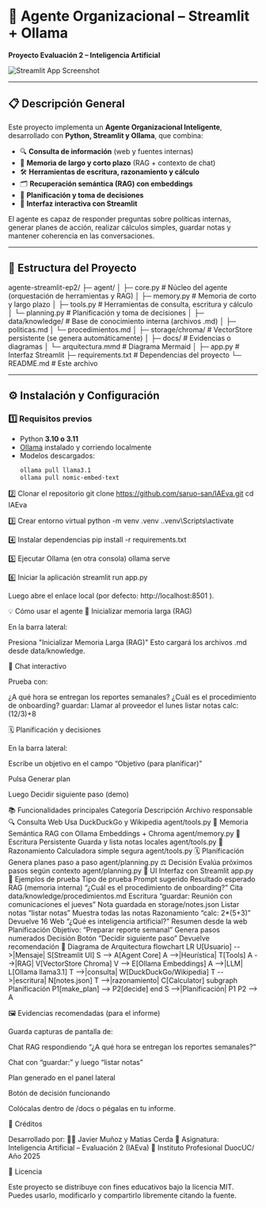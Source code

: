 # 🤖 Agente Organizacional – Streamlit + Ollama  
**Proyecto Evaluación 2 – Inteligencia Artificial**

![Streamlit App Screenshot](https://raw.githubusercontent.com/saruo-san/IAEva/main/docs/captura_evidencia.png)

---

## 📋 Descripción General

Este proyecto implementa un **Agente Organizacional Inteligente**, desarrollado con **Python, Streamlit y Ollama**, que combina:

- 🔍 **Consulta de información** (web y fuentes internas)
- 🧠 **Memoria de largo y corto plazo** (RAG + contexto de chat)
- 🛠️ **Herramientas de escritura, razonamiento y cálculo**
- 🗂️ **Recuperación semántica (RAG) con embeddings**
- 🧩 **Planificación y toma de decisiones**
- 💬 **Interfaz interactiva con Streamlit**

El agente es capaz de responder preguntas sobre políticas internas, generar planes de acción, realizar cálculos simples, guardar notas y mantener coherencia en las conversaciones.

---

## 🧱 Estructura del Proyecto

agente-streamlit-ep2/
├─ agent/
│ ├─ core.py # Núcleo del agente (orquestación de herramientas y RAG)
│ ├─ memory.py # Memoria de corto y largo plazo
│ ├─ tools.py # Herramientas de consulta, escritura y cálculo
│ └─ planning.py # Planificación y toma de decisiones
│
├─ data/knowledge/ # Base de conocimiento interna (archivos .md)
│ ├─ politicas.md
│ └─ procedimientos.md
│
├─ storage/chroma/ # VectorStore persistente (se genera automáticamente)
│
├─ docs/ # Evidencias o diagramas
│ └─ arquitectura.mmd # Diagrama Mermaid
│
├─ app.py # Interfaz Streamlit
├─ requirements.txt # Dependencias del proyecto
└─ README.md # Este archivo


---

## ⚙️ Instalación y Configuración

### 1️⃣ Requisitos previos

- Python **3.10 o 3.11**
- [Ollama](https://ollama.com) instalado y corriendo localmente
- Modelos descargados:
  ```bash
  ollama pull llama3.1
  ollama pull nomic-embed-text

2️⃣ Clonar el repositorio
git clone https://github.com/saruo-san/IAEva.git
cd IAEva

3️⃣ Crear entorno virtual
python -m venv .venv
.\.venv\Scripts\activate

4️⃣ Instalar dependencias
pip install -r requirements.txt

5️⃣ Ejecutar Ollama (en otra consola)
ollama serve

6️⃣ Iniciar la aplicación
streamlit run app.py


Luego abre el enlace local (por defecto: http://localhost:8501
).

💡 Cómo usar el agente
🧠 Inicializar memoria larga (RAG)

En la barra lateral:

Presiona "Inicializar Memoria Larga (RAG)"
Esto cargará los archivos .md desde data/knowledge.

💬 Chat interactivo

Prueba con:

¿A qué hora se entregan los reportes semanales?
¿Cuál es el procedimiento de onboarding?
guardar: Llamar al proveedor el lunes
listar notas
calc: (12/3)+8

🗓️ Planificación y decisiones

En la barra lateral:

Escribe un objetivo en el campo “Objetivo (para planificar)”

Pulsa Generar plan

Luego Decidir siguiente paso (demo)

📚 Funcionalidades principales
Categoría	Descripción	Archivo responsable
🔍 Consulta Web	Usa DuckDuckGo y Wikipedia	agent/tools.py
🧠 Memoria Semántica	RAG con Ollama Embeddings + Chroma	agent/memory.py
📝 Escritura Persistente	Guarda y lista notas locales	agent/tools.py
🧮 Razonamiento	Calculadora simple segura	agent/tools.py
🗓️ Planificación	Genera planes paso a paso	agent/planning.py
⚖️ Decisión	Evalúa próximos pasos según contexto	agent/planning.py
💬 UI	Interfaz con Streamlit	app.py
🧩 Ejemplos de prueba
Tipo de prueba	Prompt sugerido	Resultado esperado
RAG (memoria interna)	“¿Cuál es el procedimiento de onboarding?”	Cita data/knowledge/procedimientos.md
Escritura	“guardar: Reunión con comunicaciones el jueves”	Nota guardada en storage/notes.json
Listar notas	“listar notas”	Muestra todas las notas
Razonamiento	“calc: 2*(5+3)”	Devuelve 16
Web	“¿Qué es inteligencia artificial?”	Resumen desde la web
Planificación	Objetivo: “Preparar reporte semanal”	Genera pasos numerados
Decisión	Botón “Decidir siguiente paso”	Devuelve recomendación
🧠 Diagrama de Arquitectura
flowchart LR
    U[Usuario] -->|Mensaje| S[Streamlit UI]
    S --> A[Agent Core]
    A -->|Heurística| T[Tools]
    A -->|RAG| V[VectorStore Chroma]
    V --> E[Ollama Embeddings]
    A -->|LLM| L[Ollama llama3.1]
    T -->|consulta| W[DuckDuckGo/Wikipedia]
    T -->|escritura| N[notes.json]
    T -->|razonamiento| C[Calculator]
    subgraph Planificación
      P1[make_plan] --> P2[decide]
    end
    S -->|Planificación| P1
    P2 --> A

🖼️ Evidencias recomendadas (para el informe)

Guarda capturas de pantalla de:

Chat RAG respondiendo “¿A qué hora se entregan los reportes semanales?”

Chat con “guardar:” y luego “listar notas”

Plan generado en el panel lateral

Botón de decisión funcionando

Colócalas dentro de /docs o pégalas en tu informe.

🧾 Créditos

Desarrollado por:
👨‍💻 Javier Muñoz y Matias Cerda
📘 Asignatura: Inteligencia Artificial – Evaluación 2 (IAEva)
🏫 Instituto Profesional DuocUC/ Año 2025

🧩 Licencia

Este proyecto se distribuye con fines educativos bajo la licencia MIT.
Puedes usarlo, modificarlo y compartirlo libremente citando la fuente.

